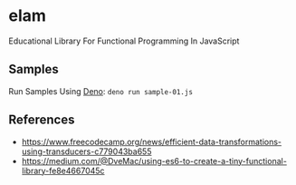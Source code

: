 # elam

Educational Library For Functional Programming In JavaScript

## Samples

Run Samples Using [Deno](https://deno.land/):
`deno run sample-01.js`

## References

- https://www.freecodecamp.org/news/efficient-data-transformations-using-transducers-c779043ba655
- https://medium.com/@DveMac/using-es6-to-create-a-tiny-functional-library-fe8e4667045c
